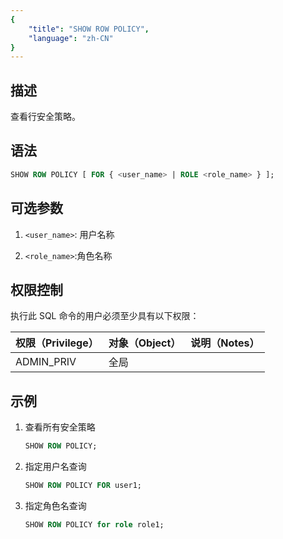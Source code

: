 ```yaml
---
{
    "title": "SHOW ROW POLICY",
    "language": "zh-CN"
}
---
```


## 描述

查看行安全策略。

## 语法

```sql
SHOW ROW POLICY [ FOR { <user_name> | ROLE <role_name> } ];
```

## 可选参数

1. `<user_name>`: 用户名称

2. `<role_name>`:角色名称

## 权限控制

执行此 SQL 命令的用户必须至少具有以下权限：

| 权限（Privilege） | 对象（Object） | 说明（Notes） |
| :---------------- | :------------- | :------------ |
| ADMIN_PRIV        | 全局           |               |

## 示例

1. 查看所有安全策略

    ```sql
    SHOW ROW POLICY;
    ```

2. 指定用户名查询

    ```sql
    SHOW ROW POLICY FOR user1;
    ```

3. 指定角色名查询

    ```sql
    SHOW ROW POLICY for role role1;

